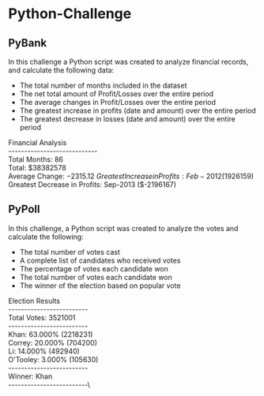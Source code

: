 # Python-Challenge


## PyBank

In this challenge a Python script was created to analyze financial records, and calculate the following data:
* The total number of months included in the dataset
* The net total amount of Profit/Losses over the entire period
* The average changes in Profit/Losses over the entire period
* The greatest increase in profits (date and amount) over the entire period
* The greatest decrease in losses (date and amount) over the entire period

Financial Analysis\
---------------------------- \
Total Months: 86\
Total: $38382578\
Average  Change: $-2315.12\
Greatest Increase in Profits: Feb-2012 ($1926159) \
Greatest Decrease in Profits: Sep-2013 ($-2196167) 


## PyPoll

In this challenge, a Python script was created to analyze the votes and calculate the following:
* The total number of votes cast
* A complete list of candidates who received votes
* The percentage of votes each candidate won
* The total number of votes each candidate won
* The winner of the election based on popular vote

Election Results\
-------------------------\
Total Votes: 3521001\
-------------------------\
Khan: 63.000% (2218231)\
Correy: 20.000% (704200)\
Li: 14.000% (492940)\
O'Tooley: 3.000% (105630)\
-------------------------\
Winner: Khan\
-------------------------\

